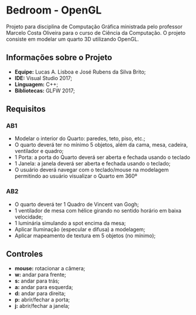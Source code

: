# Bedroom - OpenGL

Projeto para disciplina de Computação Gráfica ministrada pelo professor Marcelo Costa Oliveira para o curso de Ciência da Computação. O projeto consiste em modelar um quarto 3D utilizando OpenGL.

## Informações sobre o Projeto

* **Equipe:** Lucas A. Lisboa e José Rubens da Silva Brito;
* **IDE:** Visual Studio 2017;
* **Linguagem:** C++;
* **Bibliotecas:** GLFW 2017;

## Requisitos

### AB1

* Modelar o interior do Quarto: paredes, teto, piso, etc.; 
* O quarto deverá ter no mínimo 5 objetos, além da cama, mesa, cadeira, ventilador e quadro; 
* 1 Porta: a porta do Quarto deverá ser aberta e fechada usando o teclado
* 1 Janela: a janela deverá ser aberta e fechada usando o teclado;
* O usuário deverá navegar com o teclado/mouse na modelagem permitindo ao usuário visualizar o Quarto em 360º 

### AB2

* O quarto deverá ter 1 Quadro de Vincent van Gogh; 
* 1 ventilador de mesa com hélice girando no sentido horário em baixa velocidade; 
* 1 luminária simulando a spot encima da mesa; 
* Aplicar Iluminação (especular e difusa) a modelagem;
* Aplicar mapeamento de textura em 5 objetos (no mínimo);

## Controles

* **mouse:** rotacionar a câmera; 
* **w:** andar para frente;
* **s:** andar para trás;
* **a:** andar para esquerda;
* **d:** andar para direita;
* **p:** abrir/fechar a porta;
* **j:** abrir/fechar a janela;
